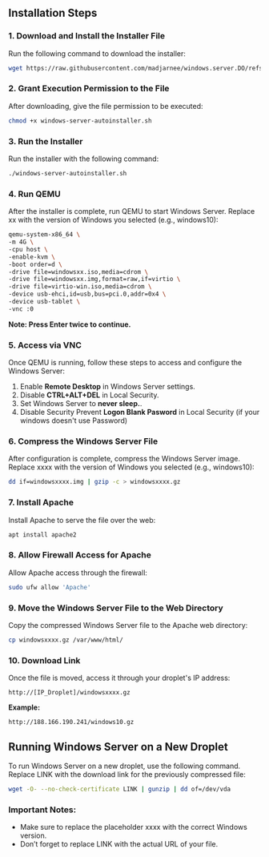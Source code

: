 ## Installation Steps

### 1. Download and Install the Installer File
Run the following command to download the installer:

```bash
wget https://raw.githubusercontent.com/madjarnee/windows.server.DO/refs/heads/main/windows-server-autoinstaller.sh
```

### 2. Grant Execution Permission to the File
After downloading, give the file permission to be executed:

```bash
chmod +x windows-server-autoinstaller.sh
```

### 3. Run the Installer
Run the installer with the following command:

```bash
./windows-server-autoinstaller.sh
```

### 4. Run QEMU
After the installer is complete, run QEMU to start Windows Server. Replace xx with the version of Windows you selected (e.g., windows10):

```bash
qemu-system-x86_64 \
-m 4G \
-cpu host \
-enable-kvm \
-boot order=d \
-drive file=windowsxx.iso,media=cdrom \
-drive file=windowsxx.img,format=raw,if=virtio \
-drive file=virtio-win.iso,media=cdrom \
-device usb-ehci,id=usb,bus=pci.0,addr=0x4 \
-device usb-tablet \
-vnc :0
```

**Note: Press Enter twice to continue.**

### 5. Access via VNC
Once QEMU is running, follow these steps to access and configure the Windows Server:

1. Enable **Remote Desktop** in Windows Server settings.
2. Disable **CTRL+ALT+DEL** in Local Security.
3. Set Windows Server to **never sleep.**.
4. Disable Security Prevent **Logon Blank Pasword** in Local Security (if your windows doesn't use Password)

### 6. Compress the Windows Server File
After configuration is complete, compress the Windows Server image. Replace xxxx with the version of Windows you selected (e.g., windows10):

```bash
dd if=windowsxxxx.img | gzip -c > windowsxxxx.gz
```

### 7. Install Apache
Install Apache to serve the file over the web:

```bash
apt install apache2
```

### 8. Allow Firewall Access for Apache
Allow Apache access through the firewall:

```bash
sudo ufw allow 'Apache'
```

### 9. Move the Windows Server File to the Web Directory
Copy the compressed Windows Server file to the Apache web directory:

```bash
cp windowsxxxx.gz /var/www/html/
```

### 10. Download Link
Once the file is moved, access it through your droplet's IP address:
```arduino
http://[IP_Droplet]/windowsxxxx.gz
```

**Example:**
```arduino
http://188.166.190.241/windows10.gz
```

## Running Windows Server on a New Droplet
To run Windows Server on a new droplet, use the following command. Replace LINK with the download link for the previously compressed file:

```bash
wget -O- --no-check-certificate LINK | gunzip | dd of=/dev/vda
```

### Important Notes:
- Make sure to replace the placeholder xxxx with the correct Windows version.
- Don’t forget to replace LINK with the actual URL of your file.
